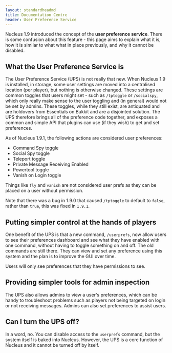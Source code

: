 ```yaml
---
layout: standardheadmd
title: Documentation Centre
header: User Preference Service
---
```


Nucleus 1.9 introduced the concept of the **user preference service**. There is some confusion
about this feature - this page aims to explain what it is, how it is similar to what what in place
previously, and why it cannot be disabled.

## What the User Preference Service is

The User Preference Service (UPS) is not really that new. When Nucleus 1.9 is installed, in storage,
some user settings are moved into a centralised location (per player), but nothing is otherwise changed.
These settings are common toggles that users might set - such as `/tptoggle` or `/socialspy`, which only
really make sense to the user toggling and (in general) would not be set by admins. These
toggles, while they still exist, are antiquated and are holdovers from Essentials on Bukkit and are a
disjointed solution. The UPS therefore brings all of the preference code together, and exposes a common
and simple API that plugins can use (if they wish) to get and set preferences.

As of Nucleus 1.9.1, the following actions are considered user preferences:

* Command Spy toggle
* Social Spy toggle
* Teleport toggle
* Private Message Receiving Enabled
* Powertool toggle
* Vanish on Login toggle

Things like `fly` and `vanish` are not considered user prefs as they can be placed on a user without
permission.

Note that there was a bug in 1.9.0 that caused `/tptoggle` to default to `false`, rather than `true`, this
was fixed in `1.9.1`.  

## Putting simpler control at the hands of players

One benefit of the UPS is that a new command, `/userprefs`, now allow users to see their preferences dashboard
and see what they have enabled with one command, without having to toggle something on and off. The old commands
are still there. They can view and set any preference using this system and the plan is to improve the GUI over
time.

Users will only see preferences that they have permissions to see.

## Providing simpler tools for admin inspection

The UPS also allows admins to view a user's preferences, which can be handy to troubleshoot problems such as
players not being targeted on login or not receiving messages. Admins can also set preferences to assist users.

## Can I turn the UPS off?

In a word, no. You can disable access to the `userprefs` command, but the system itself is baked into Nucleus.
However, the UPS is a core function of Nucleus and it cannot be turned off by itself.